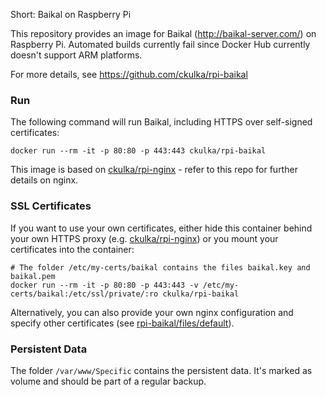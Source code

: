 Short: Baikal on Raspberry Pi


This repository provides an image for Baikal (http://baikal-server.com/) on Raspberry Pi.
Automated builds currently fail since Docker Hub currently doesn't support ARM platforms.

For more details, see https://github.com/ckulka/rpi-baikal

### Run
The following command will run Baikal, including HTTPS over self-signed certificates:
```
docker run --rm -it -p 80:80 -p 443:443 ckulka/rpi-baikal
```
This image is based on [ckulka/rpi-nginx](https://hub.docker.com/r/ckulka/rpi-nginx) - refer to this repo for further details on nginx.

### SSL Certificates
If you want to use your own certificates, either hide this container behind your own HTTPS proxy (e.g. [ckulka/rpi-nginx](https://hub.docker.com/r/ckulka/rpi-nginx)) or you mount your certificates into the container:

```
# The folder /etc/my-certs/baikal contains the files baikal.key and baikal.pem
docker run --rm -it -p 80:80 -p 443:443 -v /etc/my-certs/baikal:/etc/ssl/private/:ro ckulka/rpi-baikal
```

Alternatively, you can also provide your own nginx configuration and specify other certificates (see [rpi-baikal/files/default](https://github.com/ckulka/rpi-baikal/blob/master/files/default)).

### Persistent Data
The folder ```/var/www/Specific``` contains the persistent data. It's marked as volume and should be part of a regular backup.
